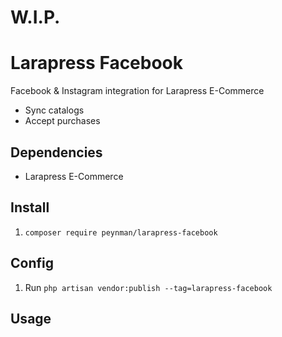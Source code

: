 # W.I.P.

# Larapress Facebook
Facebook & Instagram integration for Larapress E-Commerce
* Sync catalogs
* Accept purchases

## Dependencies
* Larapress E-Commerce

## Install
1. ```composer require peynman/larapress-facebook```

## Config
1. Run ```php artisan vendor:publish --tag=larapress-facebook```

## Usage
